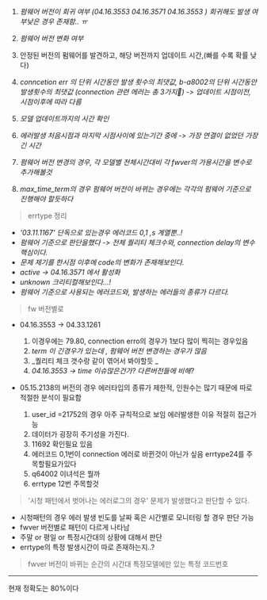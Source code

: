 1. _펌웨어 버전이 회귀 여부 (04.16.3553	04.16.3571	04.16.3553	) 회귀해도 발생 여부낮은 경우 존재함.. ㅠ_
    
2. _펌웨어 버전 변화 여부_
3. 안정된 버전의 펌웨어를 발견하고, 해당 버전까지 업데이트 시간,(빠를 수록 확률 낮다) 
4. _conncetion err 의 단위 시간동안 발생 횟수의 최댓값, b-a8002의 단위 시간동안 발생횟수의 최댓값 (connection 관련 에러는 총 3가지)
   -> 업데이트 시점이전, 시점이후에 따라 다름_
5. _모델 업데이트까지의 시간 확인_
6. _에러발생 처음시점과 마지막 시점사이에 있는기간 중에 -> 가장 연결이 없었던 가장긴 시간_
7. _펌웨어 버전 변경의 경우, 각 모델별 전체시간대비 각 fwver의 가용시간을 변수로 추가해볼것_
8. _max_time_term의 경우 펌웨어 버전이 바뀌는 경우에는 각각의 펌웨어 기준으로 진행해야 할듯하다_

> errtype 정리    
- _'03.11.1167' 단독으로 있는경우 에러코드 0,1 ,s 계열뿐..!_
- _펌웨어 기준으로 판단을했다 -> 전체 퀄리티 체크수와, connection delay의 변수 핵심이다._
- _문제 제기를 한시점 이후에 code의 변화가 존재해보인다._
- _active -> 04.16.3571 에서 활성화_
- _unknown 크리티컬해보인다...!_
- _펌웨어 기준으로 사용되는 에러코드와, 발생하는 에러들의 종류가 다르다._


> fw 버전별로
- 04.16.3553 ->	04.33.1261    
  1. 이경우에는 79.80, connection erro의 경우가 1보다 많이 찍히는 경우있음    
  2. _term 이 긴경우가 있는데 , 펌웨어 버전 변경하는 경우가 많음_    
  3. _퀄리티 체크 갯수랑 같이 엮어서 봐야할듯  _  
  4. _04.16.3553 -> time 이슈많은건가? 다른버전들에 비해?_

- 05.15.2138의 버전의 경우 에러타입의 종류가 제한적, 인원수는 많기 때문에 따로 적절한 분석이 필요함    
   1. user_id =21752의 경우 아주 규칙적으로 보임 에러발생한 이유 적절히 접근가능
   2. 데이터가 굉장히 주기성을 가진다.
   3. 11692 확인필요 있음
   4. 에러코드 0,1번이 connection 에러로 바뀐것이 아닌가 싶음 errtype24를 주목할필요가있다    
   5. q64002 이녀석은 뭘까
   6. errtype 12번 주목할것

> '시청 패턴에서 벗어나는 에러로그의 경우' 문제가 발생했다고 판단할 수 있다.
-  시청패턴의 경우 에러 발생 빈도를 날짜 혹은 시간별로 모니터링 할 경우 판단 가능
-  fwver 버전별로 패턴이 다르게 나타남
-  주말 or 평일 or 특정시간대의 상황에 대해서 판단
-  errtype의 특정 발생시간이 따로 존재하는지..?


> fwver 버전이 바뀌는 순간의 시간대
> 특정모델에만 있는 특정 코드번호



----
현재 정확도는 80%이다

